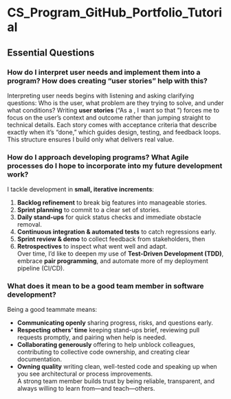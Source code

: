 # CS_Program_GitHub_Portfolio_Tutorial

## Essential Questions

### How do I interpret user needs and implement them into a program? How does creating “user stories” help with this?
Interpreting user needs begins with listening and asking clarifying questions: Who is the user, what problem are they trying to solve, and under what conditions? Writing **user stories** (“As a <role>, I want <goal> so that <benefit>”) forces me to focus on the user’s context and outcome rather than jumping straight to technical details. Each story comes with acceptance criteria that describe exactly when it’s “done,” which guides design, testing, and feedback loops. This structure ensures I build only what delivers real value.

### How do I approach developing programs? What Agile processes do I hope to incorporate into my future development work?
I tackle development in **small, iterative increments**:
1. **Backlog refinement** to break big features into manageable stories.  
2. **Sprint planning** to commit to a clear set of stories.  
3. **Daily stand-ups** for quick status checks and immediate obstacle removal.  
4. **Continuous integration & automated tests** to catch regressions early.  
5. **Sprint review & demo** to collect feedback from stakeholders, then  
6. **Retrospectives** to inspect what went well and adapt.  
Over time, I’d like to deepen my use of **Test-Driven Development (TDD)**, embrace **pair programming**, and automate more of my deployment pipeline (CI/CD).

### What does it mean to be a good team member in software development?
Being a good teammate means:
- **Communicating openly** sharing progress, risks, and questions early.  
- **Respecting others’ time** keeping stand-ups brief, reviewing pull requests promptly, and pairing when help is needed.  
- **Collaborating generously** offering to help unblock colleagues, contributing to collective code ownership, and creating clear documentation.  
- **Owning quality** writing clean, well-tested code and speaking up when you see architectural or process improvements.  
A strong team member builds trust by being reliable, transparent, and always willing to learn from—and teach—others.
